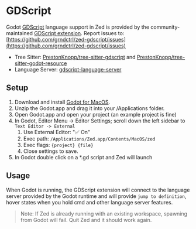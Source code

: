 # GDScript

Godot [GDScript](https://gdscript.com/) language support in Zed is provided by the community-maintained [GDScript extension](https://github.com/grndctrl/zed-gdscript).
Report issues to: [https://github.com/grndctrl/zed-gdscript/issues](https://github.com/grndctrl/zed-gdscript/issues)

- Tree Sitter: [PrestonKnopp/tree-sitter-gdscript](https://github.com/PrestonKnopp/tree-sitter-gdscript) and [PrestonKnopp/tree-sitter-godot-resource](https://github.com/PrestonKnopp/tree-sitter-godot-resource)
- Language Server: [gdscript-language-server](https://github.com/godotengine/godot)

## Setup

1. Download and install [Godot for MacOS](https://godotengine.org/download/macos/).
2. Unzip the Godot.app and drag it into your /Applications folder.
3. Open Godot.app and open your project (an example project is fine)
4. In Godot, Editor Menu -> Editor Settings; scroll down the left sidebar to `Text Editor -> External`
   1. Use External Editor: "✅ On"
   2. Exec path: `/Applications/Zed.app/Contents/MacOS/zed`
   3. Exec flags: `{project} {file}`
   4. Close settings to save.
5. In Godot double click on a \*.gd script and Zed will launch

<!--
TBD: GDScript Linux setup
-->

## Usage

When Godot is running, the GDScript extension will connect to the language server provided by the Godot runtime and will provide `jump to definition`, hover states when you hold cmd and other language server features.

> Note: If Zed is already running with an existing workspace, spawning from Godot will fail. Quit Zed and it should work again.
